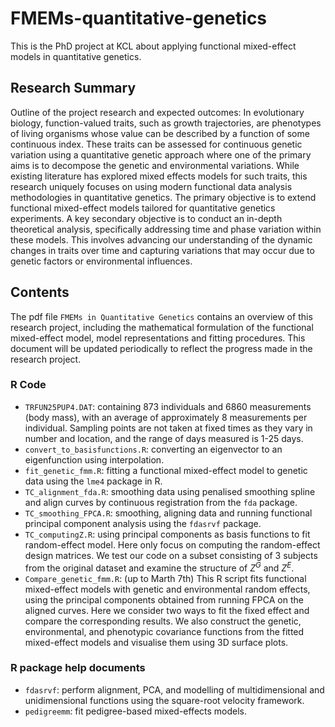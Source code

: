 # FMEMs-quantitative-genetics
This is the PhD project at KCL about applying functional mixed-effect models in quantitative genetics.
## Research Summary
Outline of the project research and expected outcomes:	In evolutionary biology, function-valued traits, such as growth trajectories, are phenotypes of living organisms whose value can be described by a function of some continuous index. These traits can be assessed for continuous genetic variation using a quantitative genetic approach where one of the primary aims is to decompose the genetic and environmental variations. While existing literature has explored mixed effects models for such traits, this research uniquely focuses on using modern functional data analysis methodologies in quantitative genetics. The primary objective is to extend functional mixed-effect models tailored for quantitative genetics experiments. A key secondary objective is to conduct an in-depth theoretical analysis, specifically addressing time and phase variation within these models. This involves advancing our understanding of the dynamic changes in traits over time and capturing variations that may occur due to genetic factors or environmental influences.
## Contents
The pdf file `FMEMs in Quantitative Genetics` contains an overview of this research project, including the mathematical formulation of the functional mixed-effect model,  model representations and fitting procedures. This document will be updated periodically to reflect the progress made in the research project.
### R Code
- `TRFUN25PUP4.DAT`: containing 873 individuals and 6860 measurements (body mass), with an average of approximately 8 measurements per individual. Sampling points are not taken at fixed times as they vary in number and location, and the range of days measured is 1-25 days.
- `convert_to_basisfunctions.R`: converting an eigenvector to an eigenfunction using interpolation.
- `fit_genetic_fmm.R`:  fitting a functional mixed-effect model to genetic data using the `lme4` package in R. 
- `TC_alignment_fda.R`: smoothing data using penalised smoothing spline and align curves by continuous registration from the `fda` package.
- `TC_smoothing_FPCA.R`: smoothing, aligning data and running functional principal component analysis using the `fdasrvf` package.
- `TC_computingZ.R`: using principal components as basis functions to fit random-effect model. Here only focus on computing the random-effect design matrices. We test our code on a subset consisting of 3 subjects from the original dataset and examine the structure of $Z^G$ and $Z^E$.
- `Compare_genetic_fmm.R`: (up to Marth 7th) This R script fits functional mixed-effect models with genetic and environmental random effects, using the principal components obtained from running FPCA on the aligned curves. Here we consider two ways to fit the fixed effect and compare the corresponding results. We also construct the genetic, environmental, and phenotypic covariance functions from the fitted mixed-effect models and visualise them using 3D surface plots.

### R package help documents
- `fdasrvf`: perform alignment, PCA, and modelling of multidimensional and unidimensional functions using the square-root velocity framework.
- `pedigreemm`: fit pedigree-based mixed-effects models.
